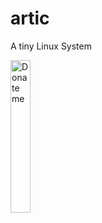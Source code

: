 # artic
A tiny Linux System

 <img src="http://photonj.photo.store.qq.com/psc?/V51UHQTp2fvdmm18WufY07ob521uUO8m/bqQfVz5yrrGYSXMvKr.cqYd5CxEGtig3B41Y5VM.QR91XaER*5cXVGK577kNIrLGOtKwEGzLOddT3AMGzFXbL*zbAWz2uAQssFtB1beoux8!/b&bo=sAQIB7AECAcWECA!&rf=mood_app)http://photonj.photo.store.qq.com/psc?/V51UHQTp2fvdmm18WufY07ob521uUO8m/bqQfVz5yrrGYSXMvKr.cqYd5CxEGtig3B41Y5VM.QR91XaER*5cXVGK577kNIrLGOtKwEGzLOddT3AMGzFXbL*zbAWz2uAQssFtB1beoux8!/b&bo=sAQIB7AECAcWECA!&rf=mood_app" width = "25%" height = "25%" alt="Donate me" align=center />
